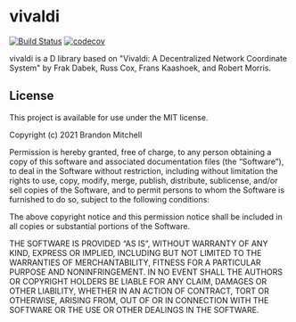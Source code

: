 # vivaldi

[![Build Status](https://travis-ci.com/bitbckt/vivaldi.svg?branch=master)](https://travis-ci.com/bitbckt/vivaldi)
[![codecov](https://codecov.io/gh/bitbckt/vivaldi/branch/master/graph/badge.svg?token=W1CUSL1E3N)](https://codecov.io/gh/bitbckt/vivaldi)

vivaldi is a D library based on "Vivaldi: A Decentralized Network
Coordinate System" by Frak Dabek, Russ Cox, Frans Kaashoek, and Robert
Morris.

## License

This project is available for use under the MIT license.

Copyright (c) 2021 Brandon Mitchell

Permission is hereby granted, free of charge, to any person obtaining
a copy of this software and associated documentation files (the
“Software”), to deal in the Software without restriction, including
without limitation the rights to use, copy, modify, merge, publish,
distribute, sublicense, and/or sell copies of the Software, and to
permit persons to whom the Software is furnished to do so, subject to
the following conditions:

The above copyright notice and this permission notice shall be
included in all copies or substantial portions of the Software.

THE SOFTWARE IS PROVIDED “AS IS”, WITHOUT WARRANTY OF ANY KIND,
EXPRESS OR IMPLIED, INCLUDING BUT NOT LIMITED TO THE WARRANTIES OF
MERCHANTABILITY, FITNESS FOR A PARTICULAR PURPOSE AND
NONINFRINGEMENT. IN NO EVENT SHALL THE AUTHORS OR COPYRIGHT HOLDERS BE
LIABLE FOR ANY CLAIM, DAMAGES OR OTHER LIABILITY, WHETHER IN AN ACTION
OF CONTRACT, TORT OR OTHERWISE, ARISING FROM, OUT OF OR IN CONNECTION
WITH THE SOFTWARE OR THE USE OR OTHER DEALINGS IN THE SOFTWARE.
